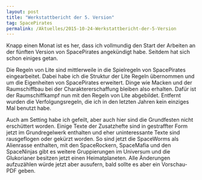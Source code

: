 ```yaml
---
layout: post
title: "Werkstattbericht der 5. Version"
tag: SpacePirates
permalink: /Aktuelles/2015-10-24-Werkstattbericht-der-5-Version
---
```


Knapp einen Monat ist es her, dass ich vollmundig den Start der Arbeiten an der fünften Version von SpacePirates angekündigt habe. Seitdem hat sich schon einiges getan.

Die Regeln von Lite sind mittlerweile in die Spielregeln von SpacePirates eingearbeitet. Dabei habe ich die Struktur der Lite Regeln übernommen und um die Eigenheiten von SpacePirates erweitert. Dinge wie Macken und der Raumschiffbau bei der Charaktererschaffung bleiben also erhalten. Dafür ist der Raumschiffkampf nun mit den Regeln von Lite abgebildet. Entfernt wurden die Verfolgungsregeln, die ich in den letzten Jahren kein einziges Mal benutzt habe.

Auch am Setting habe ich gefeilt, aber auch hier sind die Grundfesten nicht erschüttert worden. Einige Texte der Zusatzhefte sind in gestraffter Form jetzt im Grundregelwerk enthalten und eher uninteressante Texte sind rausgeflogen oder gekürzt worden. So sind jetzt die SpaceWorms als Alienrasse enthalten, mit den SpaceRockern, SpaceMafia und den SpaceNinjas gibt es weitere Gruppierungen im Universum und die Glukorianer besitzen jetzt einen Heimatplaneten. Alle Änderungen aufzuzählen würde jetzt aber ausufern, bald sollte es aber ein Vorschau-PDF geben.
